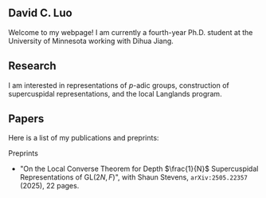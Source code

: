 ## David C. Luo

Welcome to my webpage! I am currently a fourth-year Ph.D. student at the University of Minnesota working with Dihua Jiang.

## Research

I am interested in representations of *p*-adic groups, construction of supercuspidal representations, and the local Langlands program. 

## Papers

Here is a list of my publications and preprints: 

Preprints
* "On the Local Converse Theorem for Depth $\frac{1}{N}$ Supercuspidal Representations of $\text{GL}(2N, F)$", with Shaun Stevens, $\texttt{arXiv:2505.22357}$ (2025), 22 pages.

